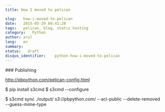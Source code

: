 ```yaml
---
title: How I moved to pelican

slug:   how-i-moved-to-pelican
date:   2015-05-29 09:41:20
tags:   pelican, blog, static hosting
category:   Python
author: arul
lang:   en
summary:
status:   draft
disqus_identifier:    python-how-i-moved-to-pelican
---
```


\### Publishing

<http://pbpython.com/pelican-config.html>

\$ pip install s3cmd \$ s3cmd \--configure

\$ s3cmd sync ./output/ s3://pbpython.com/ \--acl-public
\--delete-removed \--guess-mime-type
